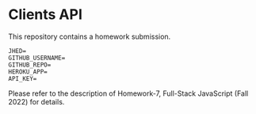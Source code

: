 # Clients API

This repository contains a homework submission.

```text
JHED=
GITHUB_USERNAME=
GITHUB_REPO=
HEROKU_APP=
API_KEY=
```

Please refer to the description of Homework-7, Full-Stack JavaScript (Fall 2022) for details.